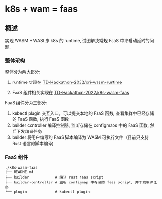 # k8s + wam = faas

## 概述

实现 WASM + WASI 来 k8s 的 runtime, 试图解决常规 FaaS 中冷启动延时的问题.

### 整体架构

整体分为两大部分:

1. runtime 实现在 [TD-Hackathon-2022/cri-wasm-runtime](https://github.com/TD-Hackathon-2022/cri-wasm-runtime)

2. FaaS 组件相关实现在 [TD-Hackathon-2022/k8s-wasm-faas](https://github.com/TD-Hackathon-2022/k8s-wasm-faas)

FaaS 组件分为三部分:

1. kubectl plugin 交互入口，可以提交本地的 FaaS 函数, 查看集群中已经存储的 FaaS 函数, 执行 FaaS 函数
2. builder controller 编译控制器, 监听存储在 configmaps 中的 FaaS 函数, 然后下发编译任务
3. builder 将用户编写的 FaaS 脚本编译为 WASM 可执行文件（目前只支持 Rust 语言的脚本编译)

### FaaS 组件

```text
./k8s-wasm-faas
├── README.md
├── builder            # 编译 rust faas script
├── builder-controller # 监听 configmap 中存储的 faas script, 并下发编译任务
└── plugin             # kubectl plugin
```